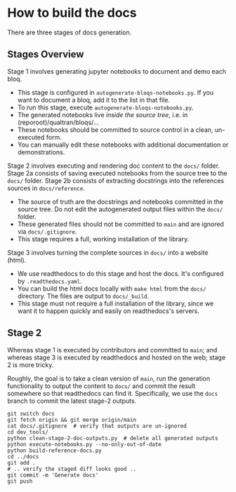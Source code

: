 # How to build the docs

There are three stages of docs generation.

## Stages Overview

Stage 1 involves generating jupyter notebooks to document and demo each bloq.

 - This stage is configured in `autogenerate-bloqs-notebooks.py`. If you want to document
   a bloq, add it to the list in that file.
 - To run this stage, execute `autogenerate-bloqs-notebooks.py`.
 - The generated notebooks live *inside the source tree*, i.e. in (reporoot)/qualtran/bloqs/...
 - These notebooks should be committed to source control in a clean, un-executed form.
 - You can manually edit these notebooks with additional documentation or demonstrations.

Stage 2 involves executing and rendering doc content to the `docs/` folder.
Stage 2a consists of saving executed notebooks from the source tree to the `docs/` folder.
Stage 2b consists of extracting docstrings into the references sources in `docs/reference`.

 - The source of truth are the docstrings and notebooks committed in the source tree.
   Do not edit the autogenerated output files within the `docs/` folder.
 - These generated files should not be committed to `main` and are ignored via `docs/.gitignore`.
 - This stage requires a full, working installation of the library.

Stage 3 involves turning the complete sources in `docs/` into a website (html).

 - We use readthedocs to do this stage and host the docs. It's configured by `.readthedocs.yaml`.
 - You can build the html docs locally with `make html` from the `docs/` directory. The
   files are output to `docs/_build`.
 - This stage must not require a full installation of the library, since we want it to
   happen quickly and easily on readthedocs's servers.

## Stage 2

Whereas stage 1 is executed by contributors and committed to `main`; and whereas stage 3
is executed by readthedocs and hosted on the web; stage 2 is more tricky.

Roughly, the goal is to take a clean version of `main`, run the generation functionality
to output the content to `docs/` and commit the result somewhere so that readthedocs can find it.
Specifically, we use the `docs` branch to commit the latest stage-2 outputs.

    git switch docs 
    git fetch origin && git merge origin/main
    cat docs/.gitignore  # verify that outputs are un-ignored
    cd dev_tools/
    python clean-stage-2-doc-outputs.py  # delete all generated outputs
    python execute-notebooks.py --no-only-out-of-date
    python build-reference-docs.py
    cd ../docs
    git add .
    # .. verify the staged diff looks good ..
    git commit -m 'Generate docs'
    git push
    
    
    